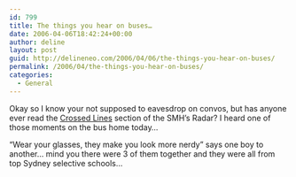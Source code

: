 ```yaml
---
id: 799
title: The things you hear on buses…
date: 2006-04-06T18:42:24+00:00
author: deline
layout: post
guid: http://delineneo.com/2006/04/06/the-things-you-hear-on-buses/
permalink: /2006/04/the-things-you-hear-on-buses/
categories:
  - General
---
```

Okay so I know your not supposed to eavesdrop on convos, but has anyone ever read the [Crossed Lines](http://radar.smh.com.au/archives/2006/04/crossed_lines_25.html) section of the SMH&#8217;s Radar? I heard one of those moments on the bus home today&#8230;

&#8220;Wear your glasses, they make you look more nerdy&#8221; says one boy to another&#8230; mind you there were 3 of them together and they were all from top Sydney selective schools&#8230;